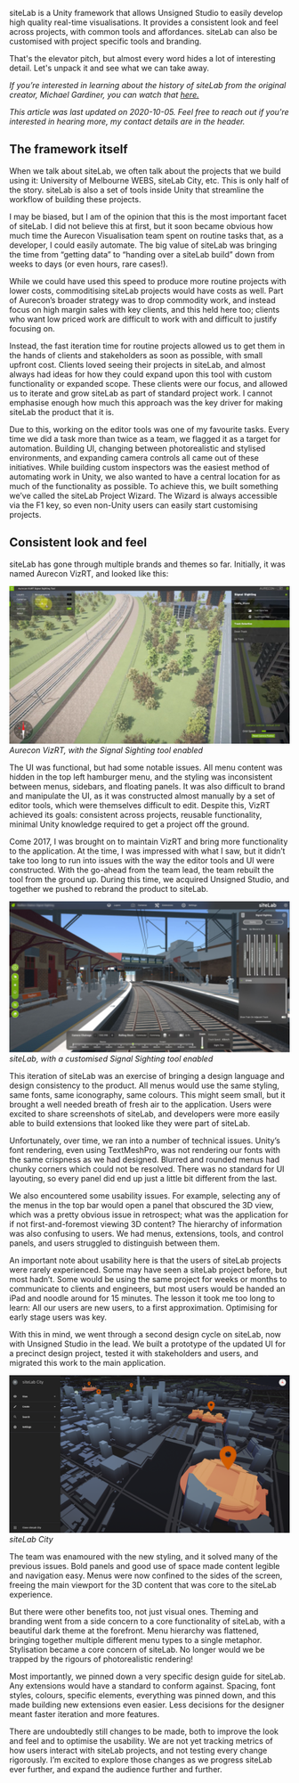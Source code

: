siteLab is a Unity framework that allows Unsigned Studio to easily develop high quality real-time visualisations. It provides a consistent look and feel across projects, with common tools and affordances. siteLab can also be customised with project specific tools and branding.
                
That's the elevator pitch, but almost every word hides a lot of interesting detail. Let's unpack it and see what we can take away.

*If you’re interested in learning about the history of siteLab from the original creator, Michael Gardiner, you can watch that [here.](https://www.youtube.com/watch?v=5Tjgg1lkJZM)*

*This article was last updated on 2020-10-05. Feel free to reach out if you're interested in hearing more, my contact details are in the header.*

## The framework itself
When we talk about siteLab, we often talk about the projects that we build using it: University of Melbourne WEBS, siteLab City, etc. This is only half of the story. siteLab is also a set of tools inside Unity that streamline the workflow of building these projects. 

I may be biased, but I am of the opinion that this is the most important facet of siteLab. I did not believe this at first, but it soon became obvious how much time the Aurecon Visualisation team spent on routine tasks that, as a developer, I could easily automate. The big value of siteLab was bringing the time from “getting data” to “handing over a siteLab build” down from weeks to days (or even hours, rare cases!). 

While we could have used this speed to produce more routine projects with lower costs, commoditising siteLab projects would have costs as well. Part of Aurecon’s broader strategy was to drop commodity work, and instead focus on high margin sales with key clients, and this held here too; clients who want low priced work are difficult to work with and difficult to justify focusing on. 

Instead, the fast iteration time for routine projects allowed us to get them in the hands of clients and stakeholders as soon as possible, with small upfront cost. Clients loved seeing their projects in siteLab, and almost always had ideas for how they could expand upon this tool with custom functionality or expanded scope. These clients were our focus, and allowed us to iterate and grow siteLab as part of standard project work. I cannot emphasise enough how much this approach was the key driver for making siteLab the product that it is.

Due to this, working on the editor tools was one of my favourite tasks. Every time we did a task more than twice as a team, we flagged it as a target for automation. Building UI, changing between photorealistic and stylised environments, and expanding camera controls all came out of these initiatives. 
While building custom inspectors was the easiest method of automating work in Unity, we also wanted to have a central location for as much of the functionality as possible. To achieve this, we built something we’ve called the siteLab Project Wizard. The Wizard is always accessible via the F1 key, so even non-Unity users can easily start customising projects.   

## Consistent look and feel
siteLab has gone through multiple brands and themes so far. Initially, it was named Aurecon VizRT, and looked like this:

![Aurecon VizRT, with the Signal Sighting tool enabled](/images/sitelab_article_1.png)
*Aurecon VizRT, with the Signal Sighting tool enabled*

The UI was functional, but had some notable issues. All menu content was hidden in the top left hamburger menu, and the styling was inconsistent between menus, sidebars, and floating panels. It was also difficult to brand and manipulate the UI, as it was constructed almost manually by a set of editor tools, which were themselves difficult to edit. Despite this, VizRT achieved its goals: consistent across projects, reusable functionality, minimal Unity knowledge required to get a project off the ground.

Come 2017, I was brought on to maintain VizRT and bring more functionality to the application. At the time, I was impressed with what I saw, but it didn’t take too long to run into issues with the way the editor tools and UI were constructed. With the go-ahead from the team lead, the team rebuilt the tool from the ground up. During this time, we acquired Unsigned Studio, and together we pushed to rebrand the product to siteLab.

![siteLab, with a customised Signal Sighting tool enabled](/images/sitelab_article_2.png)
*siteLab, with a customised Signal Sighting tool enabled*

This iteration of siteLab was an exercise of bringing a design language and design consistency to the product. All menus would use the same styling, same fonts, same iconography, same colours. This might seem small, but it brought a well needed breath of fresh air to the application. Users were excited to share screenshots of siteLab, and developers were more easily able to build extensions that looked like they were part of siteLab. 

Unfortunately, over time, we ran into a number of technical issues. Unity’s font rendering, even using TextMeshPro, was not rendering our fonts with the same crispness as we had designed. Blurred and rounded menus had chunky corners which could not be resolved. There was no standard for UI layouting, so every panel did end up just a little bit different from the last.

We also encountered some usability issues. For example, selecting any of the menus in the top bar would open a panel that obscured the 3D view, which was a pretty obvious issue in retrospect; what was the application for if not first-and-foremost viewing 3D content? The hierarchy of information was also confusing to users. We had menus, extensions, tools, and control panels, and users struggled to distinguish between them.

An important note about usability here is that the users of siteLab projects were rarely experienced. Some may have seen a siteLab project before, but most hadn’t. Some would be using the same project for weeks or months to communicate to clients and engineers, but most users would be handed an iPad and noodle around for 15 minutes. The lesson it took me too long to learn: All our users are new users, to a first approximation. Optimising for early stage users was key.

With this in mind, we went through a second design cycle on siteLab, now with Unsigned Studio in the lead. We built a prototype of the updated UI for a precinct design project, tested it with stakeholders and users, and migrated this work to the main application.

![siteLab City](/images/sitelab_article_3.png)
*siteLab City*

The team was enamoured with the new styling, and it solved many of the previous issues. Bold panels and good use of space made content legible and navigation easy. Menus were now confined to the sides of the screen, freeing the main viewport for the 3D content that was core to the siteLab experience. 

But there were other benefits too, not just visual ones. Theming and branding went from a side concern to a core functionality of siteLab, with a beautiful dark theme at the forefront. Menu hierarchy was flattened, bringing together multiple different menu types to a single metaphor. Stylisation became a core concern of siteLab. No longer would we be trapped by the rigours of photorealistic rendering! 

Most importantly, we pinned down a very specific design guide for siteLab. Any extensions would have a standard to conform against. Spacing, font styles, colours, specific elements, everything was pinned down, and this made building new extensions even easier. Less decisions for the designer meant faster iteration and more features.

There are undoubtedly still changes to be made, both to improve the look and feel and to optimise the usability. We are not yet tracking metrics of how users interact with siteLab projects, and not testing every change rigorously. I’m excited to explore those changes as we progress siteLab ever further, and expand the audience further and further.
